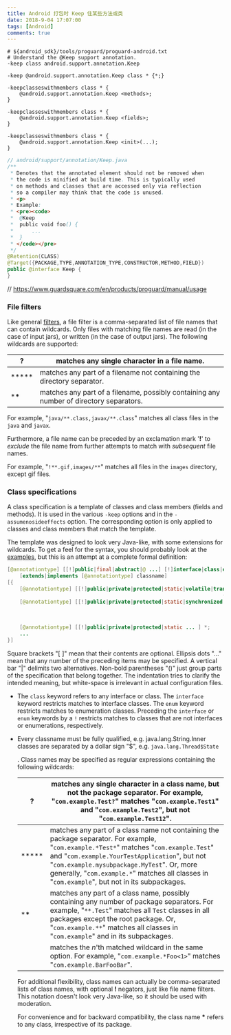 ```yaml
---
title: Android 打包时 Keep 住某些方法或类
date: 2018-9-04 17:07:00
tags: [Android]
comments: true
---
```


```shell
# ${android_sdk}/tools/proguard/proguard-android.txt
# Understand the @Keep support annotation.
-keep class android.support.annotation.Keep

-keep @android.support.annotation.Keep class * {*;}

-keepclasseswithmembers class * {
    @android.support.annotation.Keep <methods>;
}

-keepclasseswithmembers class * {
    @android.support.annotation.Keep <fields>;
}

-keepclasseswithmembers class * {
    @android.support.annotation.Keep <init>(...);
}
```



```java
// android/support/annotation/Keep.java
/**
 * Denotes that the annotated element should not be removed when
 * the code is minified at build time. This is typically used
 * on methods and classes that are accessed only via reflection
 * so a compiler may think that the code is unused.
 * <p>
 * Example:
 * <pre><code>
 *  @Keep
 *  public void foo() {
 *      ...
 *  }
 * </code></pre>
 */
@Retention(CLASS)
@Target({PACKAGE,TYPE,ANNOTATION_TYPE,CONSTRUCTOR,METHOD,FIELD})
public @interface Keep {
}
```



// https://www.guardsquare.com/en/products/proguard/manual/usage

### File filters

 Like general [filters](https://www.guardsquare.com/proguard/manual/usage#filters), a file filter is a comma-separated list of file names that can contain wildcards. Only files with matching file names are read (in the case of input jars), or written (in the case of output jars). The following wildcards are supported:

| **?**   | matches any single character in a file name.                 |
| ------- | ------------------------------------------------------------ |
| *****   | matches any part of a filename not containing the directory separator. |
| ***\*** | matches any part of a filename, possibly containing any number of directory separators. |

For example, "`java/**.class,javax/**.class`" matches all class files in the `java` and `javax`.

Furthermore, a file name can be preceded by an exclamation mark '**!**' to *exclude* the file name from further attempts to match with *subsequent* file names.

For example, "`!**.gif,images/**`" matches all files in the `images` directory, except gif files.



###  Class specifications

 A class specification is a template of classes and class members (fields and methods). It is used in the various `-keep` options and in the `-assumenosideeffects` option. The corresponding option is only applied to classes and class members that match the template.

The template was designed to look very Java-like, with some extensions for wildcards. To get a feel for the syntax, you should probably look at the [examples](https://www.guardsquare.com/proguard/manual/examples), but this is an attempt at a complete formal definition:

```java
[@annotationtype] [[!]public|final|abstract|@ ...] [!]interface|class|enum classname
    [extends|implements [@annotationtype] classname]
[{
    [@annotationtype] [[!]public|private|protected|static|volatile|transient ...] <fields> |
                                                                      (fieldtype fieldname);
    [@annotationtype] [[!]public|private|protected|static|synchronized|native|abstract|strictfp ...] <methods> |
                                                                                           <init>(argumenttype,...) |
                                                                                           classname(argumenttype,...) |
                                                                                           (returntype methodname(argumenttype,...));
    [@annotationtype] [[!]public|private|protected|static ... ] *;
    ...
}]
```

Square brackets "[ ]" mean that their contents are optional. Ellipsis dots "..." mean that any number of the preceding items may be specified. A vertical bar "|" delimits two alternatives. Non-bold parentheses "()" just group parts of the specification that belong together. The indentation tries to clarify the intended meaning, but white-space is irrelevant in actual configuration files.

- The `class` keyword refers to any interface or class. The `interface` keyword restricts matches to interface classes. The `enum` keyword restricts matches to enumeration classes. Preceding the `interface` or `enum` keywords by a `!` restricts matches to classes that are not interfaces or enumerations, respectively.

- Every classname must be fully qualified, e.g. java.lang.String.Inner classes are separated by a dollar sign "\$", e.g. `java.lang.Thread$State`

  . Class names may be specified as regular expressions containing the following wildcards:

  | **?**   | matches any single character in a class name, but not the package separator. For example, "`com.example.Test?`" matches "`com.example.Test1`" and "`com.example.Test2`", but not "`com.example.Test12`". |
  | ------- | ------------------------------------------------------------ |
  | *****   | matches any part of a class name not containing the package separator. For example, "`com.example.*Test*`" matches "`com.example.Test`" and "`com.example.YourTestApplication`", but not "`com.example.mysubpackage.MyTest`". Or, more generally, "`com.example.*`" matches all classes in "`com.example`", but not in its subpackages. |
  | ***\*** | matches any part of a class name, possibly containing any number of package separators. For example, "`**.Test`" matches all `Test` classes in all packages except the root package. Or, "`com.example.**`" matches all classes in "`com.example`" and in its subpackages. |
  | **<n>** | matches the *n*'th matched wildcard in the same option. For example, "`com.example.*Foo<1>`" matches "`com.example.BarFooBar`". |

  For additional flexibility, class names can actually be comma-separated lists of class names, with optional **!** negators, just like file name filters. This notation doesn't look very Java-like, so it should be used with moderation.

  For convenience and for backward compatibility, the class name **\*** refers to any class, irrespective of its package.